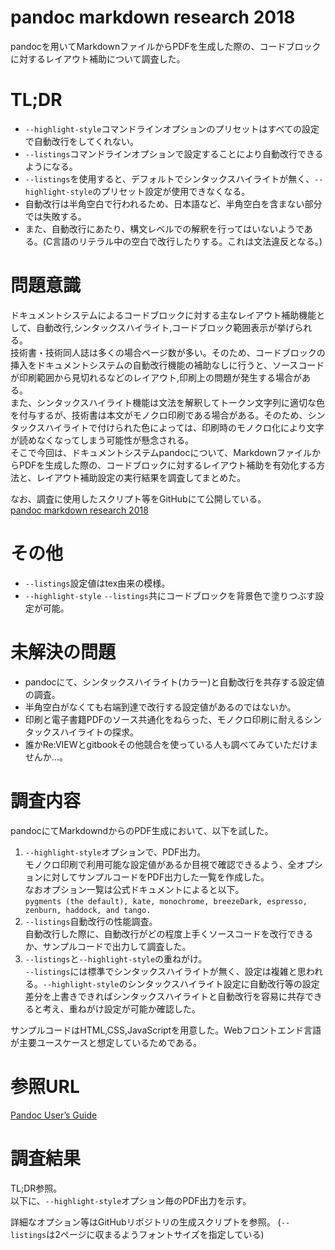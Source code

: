 pandoc markdown research 2018
====
pandocを用いてMarkdownファイルからPDFを生成した際の、コードブロックに対するレイアウト補助について調査した。  

# TL;DR
- `--highlight-style`コマンドラインオプションのプリセットはすべての設定で自動改行をしてくれない。
- `--listings`コマンドラインオプションで設定することにより自動改行できるようになる。
- `--listings`を使用すると、デフォルトでシンタックスハイライトが無く、`--highlight-style`のプリセット設定が使用できなくなる。
- 自動改行は半角空白で行われるため、日本語など、半角空白を含まない部分では失敗する。
- また、自動改行にあたり、構文レベルでの解釈を行ってはいないようである。(C言語のリテラル中の空白で改行したりする。これは文法違反となる。)
  
# 問題意識
ドキュメントシステムによるコードブロックに対する主なレイアウト補助機能として、自動改行,シンタックスハイライト,コードブロック範囲表示が挙げられる。  
技術書・技術同人誌は多くの場合ページ数が多い。そのため、コードブロックの挿入をドキュメントシステムの自動改行機能の補助なしに行うと、ソースコードが印刷範囲から見切れるなどのレイアウト,印刷上の問題が発生する場合がある。  
また、シンタックスハイライト機能は文法を解釈してトークン文字列に適切な色を付与するが、技術書は本文がモノクロ印刷である場合がある。そのため、シンタックスハイライトで付けられた色によっては、印刷時のモノクロ化により文字が読めなくなってしまう可能性が懸念される。  
そこで今回は、ドキュメントシステムpandocについて、MarkdownファイルからPDFを生成した際の、コードブロックに対するレイアウト補助を有効化する方法と、レイアウト補助設定の実行結果を調査してまとめた。  
  
なお、調査に使用したスクリプト等をGitHubにて公開している。  
[pandoc markdown research 2018]( https://github.com/MichinariNukazawa/pandoc_markdown_research_2018 )  
  
# その他
- `--listings`設定値はtex由来の模様。
- `--highlight-style` `--listings`共にコードブロックを背景色で塗りつぶす設定が可能。
  
# 未解決の問題
- pandocにて、シンタックスハイライト(カラー)と自動改行を共存する設定値の調査。
- 半角空白がなくても右端到達で改行する設定値があるのではないか。
- 印刷と電子書籍PDFのソース共通化をねらった、モノクロ印刷に耐えるシンタックスハイライトの探求。
- 誰かRe:VIEWとgitbookその他競合を使っている人も調べてみていただけませんか...。
  
# 調査内容
pandocにてMarkdowndからのPDF生成において、以下を試した。  
1. `--highlight-style`オプションで、PDF出力。  
モノクロ印刷で利用可能な設定値があるか目視で確認できるよう、全オプションに対してサンプルコードをPDF出力した一覧を作成した。  
なおオプション一覧は公式ドキュメントによると以下。  
`pygments (the default), kate, monochrome, breezeDark, espresso, zenburn, haddock, and tango. `  
2. `--listings`自動改行の性能調査。  
自動改行した際に、自動改行がどの程度上手くソースコードを改行できるか、サンプルコードで出力して調査した。  
3. `--listings`と`--highlight-style`の重ねがけ。  
`--listings`には標準でシンタックスハイライトが無く、設定は複雑と思われる。`--highlight-style`のシンタックスハイライト設定に自動改行等の設定差分を上書きできればシンタックスハイライトと自動改行を容易に共存できると考え、重ねがけ設定が可能か確認した。  

サンプルコードはHTML,CSS,JavaScriptを用意した。Webフロントエンド言語が主要ユースケースと想定しているためである。  

# 参照URL
[Pandoc User’s Guide]( https://pandoc.org/MANUAL.html )

# 調査結果
TL;DR参照。  
以下に、`--highlight-style`オプション毎のPDF出力を示す。  

詳細なオプション等はGitHubリポジトリの生成スクリプトを参照。
(`--listings`は2ページに収まるようフォントサイズを指定している)

